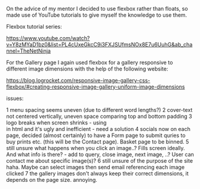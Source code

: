 On the advice of my mentor I decided to use flexbox rather than floats, so made use of YouTube tutorials to give myself the knowledge to use them.

Flexbox tutorial series:

https://www.youtube.com/watch?v=Y8zMYaD1bz0&list=PL4cUxeGkcC9i3FXJSUfmsNOx8E7u6UuhG&ab_channel=TheNetNinja

For the Gallery page I again used flexbox for a gallery responsive to different image dimensions with the help of the following website:

https://blog.logrocket.com/responsive-image-gallery-css-flexbox/#creating-responsive-image-gallery-uniform-image-dimensions


issues: 

1 menu spacing seems uneven (due to different word lengths?)
2 cover-text not centered vertically, uneven space comparing top and bottom padding
3 logo breaks when screen shrinks - using <br> in html and it's ugly and inefficient - need a solution
4 socials now on each page, decided (almost certainly) to have a Form page to submit quries to buy prints etc. (this will be the Contact page). Basket page to be binned.
5 still unsure what happens when you click an image..? Fills screen ideally. And what info is there? - add to query, close image, next image, ..? User can contact me about specific image(s)? 
6 still unsure of the purpose of the site haha. Maybe can select images then send email referencing each image clicked
7 the gallery images don't always keep their correct dimensions, it depends on the page size. annoying. 